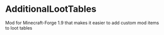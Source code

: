 # AdditionalLootTables
Mod for Minecraft-Forge 1.9 that makes it easier to add custom mod items to loot tables
